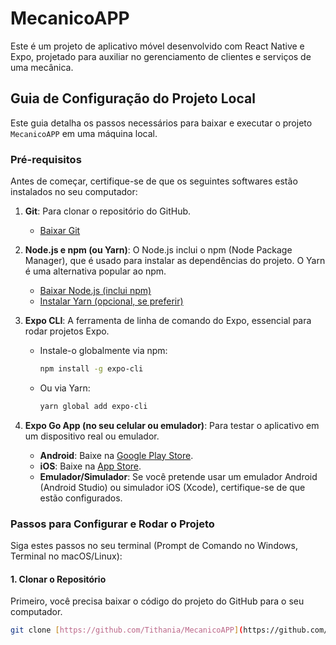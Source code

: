 # MecanicoAPP

Este é um projeto de aplicativo móvel desenvolvido com React Native e Expo, projetado para auxiliar no gerenciamento de clientes e serviços de uma mecânica.

## Guia de Configuração do Projeto Local

Este guia detalha os passos necessários para baixar e executar o projeto `MecanicoAPP` em uma máquina local.

### Pré-requisitos

Antes de começar, certifique-se de que os seguintes softwares estão instalados no seu computador:

1.  **Git**: Para clonar o repositório do GitHub.
    * [Baixar Git](https://git-scm.com/downloads)

2.  **Node.js e npm (ou Yarn)**: O Node.js inclui o npm (Node Package Manager), que é usado para instalar as dependências do projeto. O Yarn é uma alternativa popular ao npm.
    * [Baixar Node.js (inclui npm)](https://nodejs.org/en/download/)
    * [Instalar Yarn (opcional, se preferir)](https://classic.yarnpkg.com/en/docs/install/)

3.  **Expo CLI**: A ferramenta de linha de comando do Expo, essencial para rodar projetos Expo.
    * Instale-o globalmente via npm:
        ```bash
        npm install -g expo-cli
        ```
    * Ou via Yarn:
        ```bash
        yarn global add expo-cli
        ```

4.  **Expo Go App (no seu celular ou emulador)**: Para testar o aplicativo em um dispositivo real ou emulador.
    * **Android**: Baixe na [Google Play Store](https://play.google.com/store/apps/details?id=host.exp.exponent&hl=en_US).
    * **iOS**: Baixe na [App Store](https://apps.apple.com/us/app/expo-go/id1394474973).
    * **Emulador/Simulador**: Se você pretende usar um emulador Android (Android Studio) ou simulador iOS (Xcode), certifique-se de que estão configurados.

### Passos para Configurar e Rodar o Projeto

Siga estes passos no seu terminal (Prompt de Comando no Windows, Terminal no macOS/Linux):

#### 1. Clonar o Repositório

Primeiro, você precisa baixar o código do projeto do GitHub para o seu computador.  

```bash
git clone [https://github.com/Tithania/MecanicoAPP](https://github.com/Tithania/MecanicoAPP)
```

